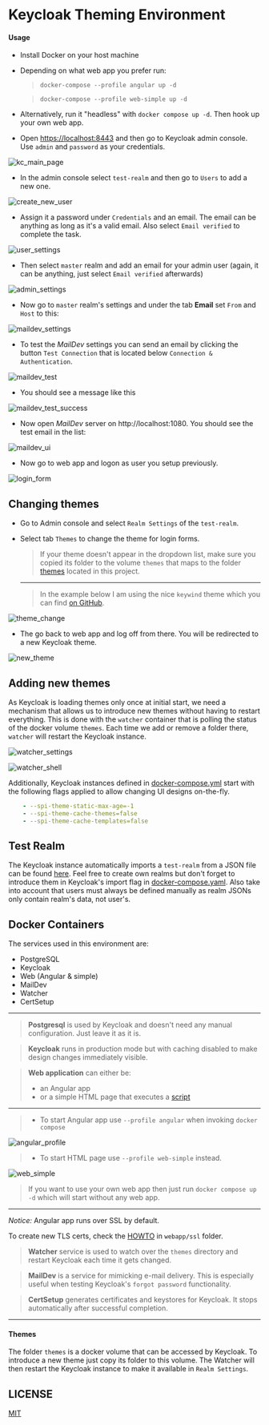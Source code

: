 # Keycloak Theming Environment

#### Usage

* Install Docker on your host machine
* Depending on what web app you prefer run:
   > `docker-compose --profile angular up -d`

   > `docker-compose --profile web-simple up -d`
   
* Alternatively, run it "headless" with `docker compose up -d`. Then hook up your own web app.
* Open [https://localhost:8443](https://localhost:8443) and then go to Keycloak admin console. Use `admin` and `password` as your credentials.

![kc_main_page](images/kc_main_page.png)

* In the admin console select `test-realm` and then go to `Users` to add a new one. 

![create_new_user](./images/create_new_user.png) 

* Assign it a password under `Credentials` and an email. The email can be anything as long as it's a valid email. Also select `Email verified` to complete the task.

![user_settings](images/user_settings.png)

* Then select `master` realm and add an email for your admin user (again, it can be anything, just select `Email verified` afterwards)

![admin_settings](images/admin_settings.png)
  
* Now go to `master` realm's settings and under the tab **Email** set `From` and `Host` to this:

![maildev_settings](images/maildev_settings.png)

* To test the *MailDev* settings you can send an email by clicking the button `Test Connection` that is located below `Connection & Authentication`.

![maildev_test](images/maildev_test.png)

* You should see a message like this

![maildev_test_success](images/maildev_test_success.png)

* Now open *MailDev* server on http://localhost:1080. You should see the test email in the list:

![maildev_ui](images/maildev_ui.png)

* Now go to web app and logon as user you setup previously.

![login_form](./images/login_form.png)

## Changing themes

* Go to Admin console and select `Realm Settings` of the `test-realm`.
* Select tab `Themes` to change the theme for login forms.
  
  > If your theme doesn't appear in the dropdown list, make sure you copied its folder to the volume `themes` that maps to the folder [themes](./themes/) located in this project.
  ---
  > In the example below I am using the nice `keywind` theme which you can find [on GitHub](https://github.com/lukin/keywind).

![theme_change](images/theme_change.png)

* The go back to web app and log off from there. You will be redirected to a new Keycloak theme.

![new_theme](images/new_theme.png)

## Adding new themes

As Keycloak is loading themes only once at initial start, we need a mechanism that allows us to introduce new themes without having to restart everything. This is done with the `watcher` container that is polling the status of the docker volume `themes`. Each time we add or remove a folder there, `watcher` will restart the Keycloak instance.

![watcher_settings](images/watcher_settings.png)

![watcher_shell](images/watcher_shell.png)

Additionally, Keycloak instances defined in [docker-compose.yml](docker-compose.yml) start with the following flags applied to allow changing UI designs on-the-fly.

```yaml
    - --spi-theme-static-max-age=-1
    - --spi-theme-cache-themes=false
    - --spi-theme-cache-templates=false
```
## Test Realm

The Keycloak instance automatically imports a `test-realm` from a JSON file can be found [here](./import/test-realm.json). Feel free to create own realms but don't forget to introduce them in Keycloak's import flag in [docker-compose.yaml](./docker-compose.yml). Also take into account that users must always be defined manually as realm JSONs only contain realm's data, not user's.

## Docker Containers

The services used in this environment are:

* PostgreSQL
* Keycloak
* Web (Angular & simple)
* MailDev
* Watcher
* CertSetup
---

> **Postgresql** is used by Keycloak and doesn't need any manual configuration. Just leave it as it is.

> **Keycloak** runs in production mode but with caching disabled to make design changes immediately visible.

> **Web application** can either be: 
> * an Angular app
> * or a simple HTML page that executes a [script](./web-app_simple/kc-client.js)
---
> * To start Angular app use `--profile angular` when invoking `docker compose`

![angular_profile](images/angular_profile.png)

> * To start HTML page use `--profile web-simple` instead.

![web_simple](images/web-simple.png)

> If you want to use your own web app then just run `docker compose up -d` which will start without any web app.

---

*Notice:* Angular app runs over SSL by default.

To create new TLS certs, check the [HOWTO](./web-app/ssl/HOWTO.md) in `webapp/ssl` folder.

> **Watcher** service is used to watch over the `themes` directory and restart Keycloak each time it gets changed.


> **MailDev** is a service for mimicking e-mail delivery. This is especially useful when testing Keycloak's `forgot password` functionality.


> **CertSetup** generates certificates and keystores for Keycloak. It stops automatically after successful completion.

---

#### Themes

The folder `themes` is a docker volume that can be accessed by Keycloak. To introduce a new theme just copy its folder to this volume. The Watcher will then restart the Keycloak instance to make it available in `Realm Settings`.

## LICENSE
[MIT](./LICENSE)
